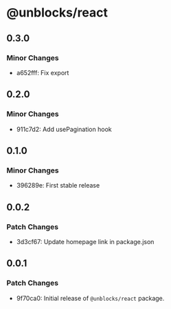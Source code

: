 # @unblocks/react

## 0.3.0

### Minor Changes

- a652fff: Fix export

## 0.2.0

### Minor Changes

- 911c7d2: Add usePagination hook

## 0.1.0

### Minor Changes

- 396289e: First stable release

## 0.0.2

### Patch Changes

- 3d3cf67: Update homepage link in package.json

## 0.0.1

### Patch Changes

- 9f70ca0: Initial release of `@unblocks/react` package.
